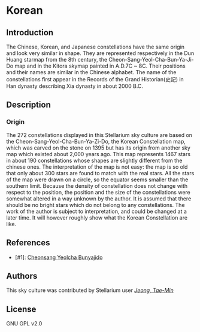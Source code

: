 # Korean

## Introduction

The Chinese, Korean, and Japanese constellations have the same origin and look very similar in shape. They are represented respectively in the Dun Huang starmap from the 8th century, the Cheon-Sang-Yeol-Cha-Bun-Ya-Ji-Do map and in the Kitora skymap painted in A.D.7C ~ 8C. Their positions and their names are similar in the Chinese alphabet. The name of the constellations first appear in the Records of the Grand Historian(史記) in Han dynasty describing Xia dynasty in about 2000 B.C.

## Description

### Origin

The 272 constellations displayed in this Stellarium sky culture are based on the Cheon-Sang-Yeol-Cha-Bun-Ya-Zi-Do, the Korean Constellation map, which was carved on the stone on 1395 but has its origin from another sky map which existed about 2,000 years ago. This map represents 1467 stars in about 190 constellations whose shapes are slightly different from the chinese ones. The interpretation of the map is not easy: the map is so old that only about 300 stars are found to match with the real stars. All the stars of the map were drawn on a circle, so the equator seems smaller than the southern limit. Because the density of constellation does not change with respect to the position, the position and the size of the constellations were somewhat altered in a way unknown by the author. It is assumed that there should be no bright stars which do not belong to any constellations. The work of the author is subject to interpretation, and could be changed at a later time. It will however roughly show what the Korean Constellation are like.

## References

 - [#1]: [Cheonsang Yeolcha Bunyajido](http://en.wikipedia.org/wiki/Cheonsang_Yeolcha_Bunyajido)

## Authors

This sky culture was contributed by Stellarium user *[Jeong, Tae-Min](http://user.chollian.net/~jtm71/)*

## License

GNU GPL v2.0

